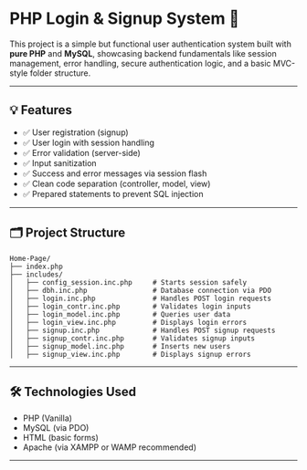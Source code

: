 # PHP Login & Signup System 🔐

This project is a simple but functional user authentication system built with **pure PHP** and **MySQL**, showcasing backend fundamentals like session management, error handling, secure authentication logic, and a basic MVC-style folder structure.

---

## 💡 Features

- ✅ User registration (signup)
- ✅ User login with session handling
- ✅ Error validation (server-side)
- ✅ Input sanitization
- ✅ Success and error messages via session flash
- ✅ Clean code separation (controller, model, view)
- ✅ Prepared statements to prevent SQL injection

---

## 🗂️ Project Structure


```
Home-Page/
├── index.php
├── includes/
│   ├── config_session.inc.php     # Starts session safely
│   ├── dbh.inc.php                # Database connection via PDO
│   ├── login.inc.php              # Handles POST login requests
│   ├── login_contr.inc.php        # Validates login inputs
│   ├── login_model.inc.php        # Queries user data
│   ├── login_view.inc.php         # Displays login errors
│   ├── signup.inc.php             # Handles POST signup requests
│   ├── signup_contr.inc.php       # Validates signup inputs
│   ├── signup_model.inc.php       # Inserts new users
│   ├── signup_view.inc.php        # Displays signup errors
```

---

## 🛠️ Technologies Used

- PHP (Vanilla)
- MySQL (via PDO)
- HTML (basic forms)
- Apache (via XAMPP or WAMP recommended)

---
